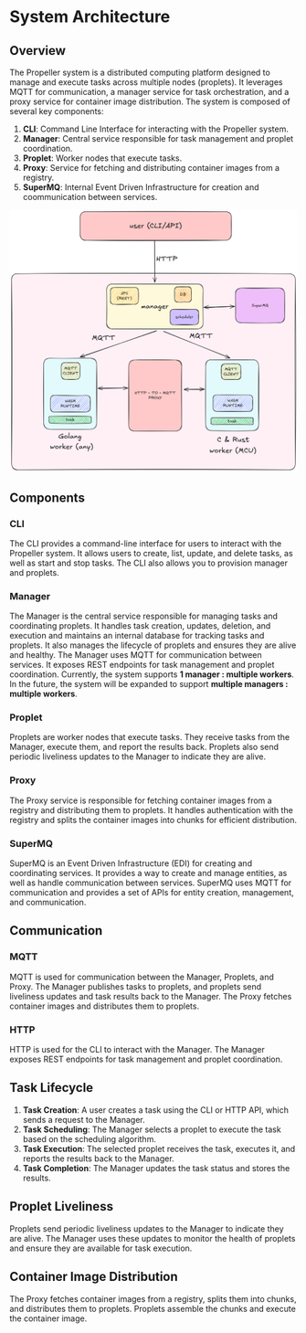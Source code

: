 # System Architecture

## Overview

The Propeller system is a distributed computing platform designed to manage and execute tasks across multiple nodes (proplets). It leverages MQTT for communication, a manager service for task orchestration, and a proxy service for container image distribution. The system is composed of several key components:

1. **CLI**: Command Line Interface for interacting with the Propeller system.
2. **Manager**: Central service responsible for task management and proplet coordination.
3. **Proplet**: Worker nodes that execute tasks.
4. **Proxy**: Service for fetching and distributing container images from a registry.
5. **SuperMQ**: Internal Event Driven Infrastructure for creation and coommunication between services.

![Systme Architecture](images/architecture.png)

## Components

### CLI

The CLI provides a command-line interface for users to interact with the Propeller system. It allows users to create, list, update, and delete tasks, as well as start and stop tasks. The CLI also allows you to provision manager and proplets.

### Manager

The Manager is the central service responsible for managing tasks and coordinating proplets. It handles task creation, updates, deletion, and execution and maintains an internal database for tracking tasks and proplets. It also manages the lifecycle of proplets and ensures they are alive and healthy. The Manager uses MQTT for communication between services. It exposes REST endpoints for task management and proplet coordination. Currently, the system supports **1 manager : multiple workers**. In the future, the system will be expanded to support **multiple managers : multiple workers**.

### Proplet

Proplets are worker nodes that execute tasks. They receive tasks from the Manager, execute them, and report the results back. Proplets also send periodic liveliness updates to the Manager to indicate they are alive.

### Proxy

The Proxy service is responsible for fetching container images from a registry and distributing them to proplets. It handles authentication with the registry and splits the container images into chunks for efficient distribution.

### SuperMQ

SuperMQ is an Event Driven Infrastructure (EDI) for creating and coordinating services. It provides a way to create and manage entities, as well as handle communication between services. SuperMQ uses MQTT for communication and provides a set of APIs for entity creation, management, and communication.

## Communication

### MQTT

MQTT is used for communication between the Manager, Proplets, and Proxy. The Manager publishes tasks to proplets, and proplets send liveliness updates and task results back to the Manager. The Proxy fetches container images and distributes them to proplets.

### HTTP

HTTP is used for the CLI to interact with the Manager. The Manager exposes REST endpoints for task management and proplet coordination.

## Task Lifecycle

1. **Task Creation**: A user creates a task using the CLI or HTTP API, which sends a request to the Manager.
2. **Task Scheduling**: The Manager selects a proplet to execute the task based on the scheduling algorithm.
3. **Task Execution**: The selected proplet receives the task, executes it, and reports the results back to the Manager.
4. **Task Completion**: The Manager updates the task status and stores the results.

## Proplet Liveliness

Proplets send periodic liveliness updates to the Manager to indicate they are alive. The Manager uses these updates to monitor the health of proplets and ensure they are available for task execution.

## Container Image Distribution

The Proxy fetches container images from a registry, splits them into chunks, and distributes them to proplets. Proplets assemble the chunks and execute the container image.
